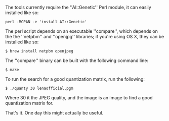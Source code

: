 The tools currently require the ''AI::Genetic'' Perl module, it can easily
installed like so:

    perl -MCPAN -e 'install AI::Genetic'

The perl script depends on an executable ''compare'', which depends on
the the ''netpbm'' and ''openjpg'' libraries; if you're using OS X,
they can be installed like so:

    $ brew install netpbm openjpeg

The ''compare'' binary can be built with the following command line:

    $ make

To run the search for a good quantization matrix, run the following:

    $ ./quanty 30 lenaofficial.pgm

Where 30 it the JPEG quality, and the image is an image to find a good
quantization matrix for.

That's it.  One day this might actually be useful.

